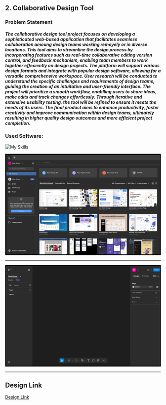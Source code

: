 ## 2. Collaborative Design Tool
### Problem Statement
##### The collaborative design tool project focuses on developing a sophisticated web-based application that facilitates seamless collaboration amoung design teams working remoyely or in diverse locations. This tool aims to streamline the design process by incorporating features such as real-time collaborative editing version control, and feedback mechanism, enabling team members to work together effeciently on design projects. The platform will support various design formats and integrate with popular design software, allowing for a versatile comprehensive workspace. User research will be conducted to understand the specific challenges and requirements of design teams, guiding the creation of an intuitative and user-friendly interface. The project will prioritize a smooth workflow, enablling users to share ideas, make edits and track changes effortlessly. Through iterative and extensive usability testing, the tool will be refined to ensure it meets the needs of its  users. The final product aims to enhance productivity, foster creativity and improve communication within design teams, ultimately resulting in higher quality design outcomes and more efficient project completion.



### Used Software: 
![My Skills](https://go-skill-icons.vercel.app/api/icons?i=figma)

![Collaborative Design Tool](https://github.com/Boopathy133/CoderOne-Project-2/blob/d541bef6672703071353e724c4dbd72b234d4756/Collabarative%20Design%20Tool/Collabarative%201.png)

---
![Collaborative Design Tool](https://github.com/Boopathy133/CoderOne-Project-2/blob/d541bef6672703071353e724c4dbd72b234d4756/Collabarative%20Design%20Tool/Collabarative%202.png)

---

## Design Link
[Design LInk](https://www.figma.com/design/iw3aMYOsd8O69O8ogE4tk5/Collaborative-Desing-Tool?node-id=3-502&t=Hy0agxuy1NQzQE6P-1)

